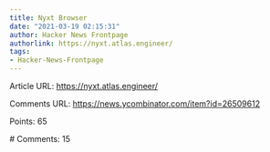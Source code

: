```yaml
---
title: Nyxt Browser
date: "2021-03-19 02:15:31"
author: Hacker News Frontpage
authorlink: https://nyxt.atlas.engineer/
tags:
- Hacker-News-Frontpage
---
```


<p>Article URL: <a href="https://nyxt.atlas.engineer/">https://nyxt.atlas.engineer/</a></p>
<p>Comments URL: <a href="https://news.ycombinator.com/item?id=26509612">https://news.ycombinator.com/item?id=26509612</a></p>
<p>Points: 65</p>
<p># Comments: 15</p>

